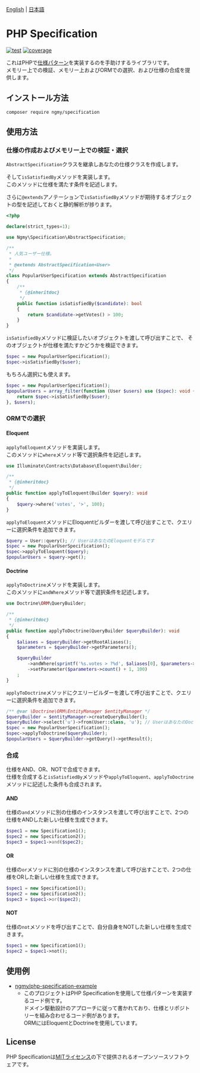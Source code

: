 [English](README.md) | [日本語](README-ja.md)

# PHP Specification

[![test](https://github.com/ngmy/php-specification/actions/workflows/php.yml/badge.svg)](https://github.com/ngmy/php-specification/actions/workflows/php.yml)
[![coverage](https://coveralls.io/repos/github/ngmy/php-specification/badge.svg?branch=master)](https://coveralls.io/github/ngmy/php-specification?branch=master)

これはPHPで[仕様パターン](https://www.martinfowler.com/apsupp/spec.pdf)を実装するのを手助けするライブラリです。  
メモリー上での検証、メモリー上およびORMでの選択、および仕様の合成を提供します。

## インストール方法

```console
composer require ngmy/specification
```

## 使用方法

### 仕様の作成およびメモリー上での検証・選択

`AbstractSpecification`クラスを継承しあなたの仕様クラスを作成します。

そして`isSatisfiedBy`メソッドを実装します。  
このメソッドに仕様を満たす条件を記述します。

さらに`@extends`アノテーションで`isSatisfiedBy`メソッドが期待するオブジェクトの型を記述しておくと静的解析が捗ります。

```php
<?php

declare(strict_types=1);

use Ngmy\Specification\AbstractSpecification;

/**
 * 人気ユーザー仕様。
 *
 * @extends AbstractSpecification<User>
 */
class PopularUserSpecification extends AbstractSpecification
{
    /**
     * {@inheritdoc}
     */
    public function isSatisfiedBy($candidate): bool
    {
        return $candidate->getVotes() > 100;
    }
}
```

`isSatisfiedBy`メソッドに検証したいオブジェクトを渡して呼び出すことで、
そのオブジェクトが仕様を満たすかどうかを検証できます。

```php
$spec = new PopularUserSpecification();
$spec->isSatisfiedBy($user);
```

もちろん選択にも使えます。

```php
$spec = new PopularUserSpecification();
$popularUsers = array_filter(function (User $users) use ($spec): void {
    return $spec->isSatisfiedBy($user);
}, $users);
```

### ORMでの選択

#### Eloquent

`applyToEloquent`メソッドを実装します。  
このメソッドに`where`メソッド等で選択条件を記述します。

```php
use Illuminate\Contracts\Database\Eloquent\Builder;

/**
 * {@inheritdoc}
 */
public function applyToEloquent(Builder $query): void
{
    $query->where('votes', '>', 100);
}
```

`applyToEloquent`メソッドにEloquentビルダーを渡して呼び出すことで、クエリーに選択条件を追加できます。

```php
$query = User::query(); // UserはあなたのEloquentモデルです
$spec = new PopularUserSpecification();
$spec->applyToEloquent($query);
$popularUsers = $query->get();
```

#### Doctrine

`applyToDoctrine`メソッドを実装します。  
このメソッドに`andWhere`メソッド等で選択条件を記述します。

```php
use Doctrine\ORM\QueryBuilder;

/**
 * {@inheritdoc}
 */
public function applyToDoctrine(QueryBuilder $queryBuilder): void
{
    $aliases = $queryBuilder->getRootAliases();
    $parameters = $queryBuilder->getParameters();

    $queryBuilder
        ->andWhere(sprintf('%s.votes > ?%d', $aliases[0], $parameters->count() + 1))
        ->setParameter($parameters->count() + 1, 100)
    ;
}
```

`applyToDoctrine`メソッドにクエリービルダーを渡して呼び出すことで、クエリーに選択条件を追加できます。

```php
/** @var \Doctrine\ORM\EntityManager $entityManager */
$queryBuilder = $entityManager->createQueryBuilder();
$queryBuilder->select('u')->from(User::class, 'u'); // UserはあなたのDoctrineエンティティーです
$spec = new PopularUserSpecification();
$spec->applyToDoctrine($queryBuilder);
$popularUsers = $queryBuilder->getQuery()->getResult();
```

### 合成

仕様をAND、OR、NOTで合成できます。  
仕様を合成すると`isSatisfiedBy`メソッドや`applyToEloquent`、`applyToDoctrine`メソッドに記述した条件も合成されます。

#### AND

仕様の`and`メソッドに別の仕様のインスタンスを渡して呼び出すことで、2つの仕様をANDした新しい仕様を生成できます。

```php
$spec1 = new Specification1();
$spec2 = new Specification2();
$spec3 = $spec1->and($spec2);
```

#### OR

仕様の`or`メソッドに別の仕様のインスタンスを渡して呼び出すことで、2つの仕様をORした新しい仕様を生成できます。

```php
$spec1 = new Specification1();
$spec2 = new Specification2();
$spec3 = $spec1->or($spec2);
```

#### NOT

仕様の`not`メソッドを呼び出すことで、自分自身をNOTした新しい仕様を生成できます。

```php
$spec1 = new Specification1();
$spec2 = $spec1->not();
```

## 使用例

- [ngmy/php-specification-example](https://github.com/ngmy/php-specification-example)
  - このプロジェクトはPHP Specificationを使用して仕様パターンを実装するコード例です。  
    ドメイン駆動設計のアプローチに従って書かれており、仕様とリポジトリーを組み合わせるコード例があります。  
    ORMにはEloquentとDoctrineを使用しています。

## License

PHP Specificationは[MITライセンス](http://opensource.org/licenses/MIT)の下で提供されるオープンソースソフトウェアです。
